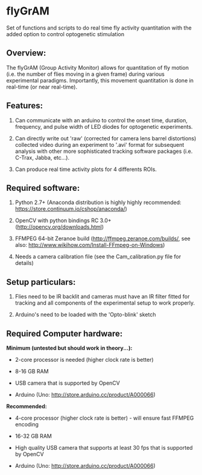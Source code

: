 flyGrAM
====================
Set of functions and scripts to do real time fly activity quantitation with the added option to control optogenetic stimulation

Overview:
---------

The flyGrAM (Group Activity Monitor) allows for quantitation of fly motion 
(i.e. the number of flies moving in a given frame) during various experimental 
paradigms. Importantly, this movement quantitation is done in real-time 
(or near real-time).

Features:
---------

1. Can communicate with an arduino to control the onset time, duration, frequency,
and pulse width of LED diodes for optogenetic experiments.

2. Can directly write out 'raw' (corrected for camera lens barrel distortions)
collected video during an experiment to '.avi' format for subsequent analysis 
with other more sophisticated tracking software packages (i.e. C-Trax, Jabba, etc...).

3. Can produce real time activity plots for 4 differents ROIs.

Required software:
------------------

1. Python 2.7+ (Anaconda distribution is highly highly recommended: https://store.continuum.io/cshop/anaconda/)

2. OpenCV with python bindings RC 3.0+ (http://opencv.org/downloads.html)

3. FFMPEG 64-bit Zeranoe build (http://ffmpeg.zeranoe.com/builds/, see also: http://www.wikihow.com/Install-FFmpeg-on-Windows)

4. Needs a camera calibration file (see the Cam_calibration.py file for details)

Setup particulars:
------------------

1. Flies need to be IR backlit and cameras must have an IR filter fitted for tracking
and all components of the experimental setup to work properly.

2. Arduino's need to be loaded with the 'Opto-blink' sketch

Required Computer hardware:
---------------------------

**Minimum (untested but should work in theory...):**

* 2-core processor is needed (higher clock rate is better)

* 8-16 GB RAM

* USB camera that is supported by OpenCV

* Arduino (Uno: http://store.arduino.cc/product/A000066)

**Recommended:**

* 4-core processor (higher clock rate is better) - will ensure fast FFMPEG encoding

* 16-32 GB RAM

* High quality USB camera that supports at least 30 fps that is supported by OpenCV

* Arduino (Uno: http://store.arduino.cc/product/A000066)
